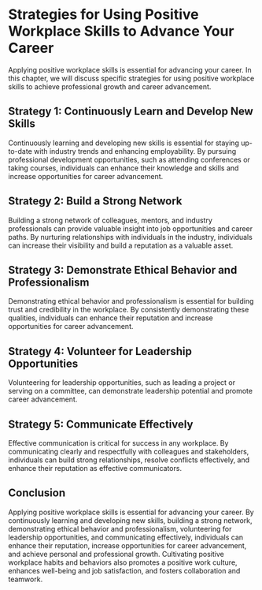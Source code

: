 Strategies for Using Positive Workplace Skills to Advance Your Career
==========================================================================================================================================

Applying positive workplace skills is essential for advancing your career. In this chapter, we will discuss specific strategies for using positive workplace skills to achieve professional growth and career advancement.

Strategy 1: Continuously Learn and Develop New Skills
-----------------------------------------------------

Continuously learning and developing new skills is essential for staying up-to-date with industry trends and enhancing employability. By pursuing professional development opportunities, such as attending conferences or taking courses, individuals can enhance their knowledge and skills and increase opportunities for career advancement.

Strategy 2: Build a Strong Network
----------------------------------

Building a strong network of colleagues, mentors, and industry professionals can provide valuable insight into job opportunities and career paths. By nurturing relationships with individuals in the industry, individuals can increase their visibility and build a reputation as a valuable asset.

Strategy 3: Demonstrate Ethical Behavior and Professionalism
------------------------------------------------------------

Demonstrating ethical behavior and professionalism is essential for building trust and credibility in the workplace. By consistently demonstrating these qualities, individuals can enhance their reputation and increase opportunities for career advancement.

Strategy 4: Volunteer for Leadership Opportunities
--------------------------------------------------

Volunteering for leadership opportunities, such as leading a project or serving on a committee, can demonstrate leadership potential and promote career advancement.

Strategy 5: Communicate Effectively
-----------------------------------

Effective communication is critical for success in any workplace. By communicating clearly and respectfully with colleagues and stakeholders, individuals can build strong relationships, resolve conflicts effectively, and enhance their reputation as effective communicators.

Conclusion
----------

Applying positive workplace skills is essential for advancing your career. By continuously learning and developing new skills, building a strong network, demonstrating ethical behavior and professionalism, volunteering for leadership opportunities, and communicating effectively, individuals can enhance their reputation, increase opportunities for career advancement, and achieve personal and professional growth. Cultivating positive workplace habits and behaviors also promotes a positive work culture, enhances well-being and job satisfaction, and fosters collaboration and teamwork.
